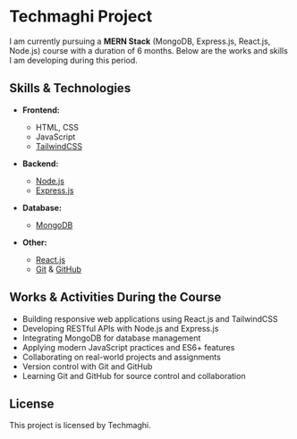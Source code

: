 # Techmaghi Project

I am currently pursuing a **MERN Stack** (MongoDB, Express.js, React.js, Node.js) course with a duration of 6 months. Below are the works and skills I am developing during this period.

## Skills & Technologies

- **Frontend:**  
    - HTML, CSS  
    - JavaScript  
    - [TailwindCSS](https://tailwindcss.com/)

- **Backend:**  
    - [Node.js](https://nodejs.org/en)  
    - [Express.js](https://expressjs.com/)

- **Database:**  
    - [MongoDB](https://www.mongodb.com/)

- **Other:**  
    - [React.js](https://react.dev/)  
    - [Git](https://git-scm.com/) & [GitHub](https://github.com/)

## Works & Activities During the Course

- Building responsive web applications using React.js and TailwindCSS
- Developing RESTful APIs with Node.js and Express.js
- Integrating MongoDB for database management
- Applying modern JavaScript practices and ES6+ features
- Collaborating on real-world projects and assignments
- Version control with Git and GitHub
- Learning Git and GitHub for source control and collaboration

## License

This project is licensed by Techmaghi.
